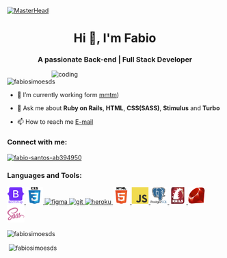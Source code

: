 [![MasterHead](https://camo.githubusercontent.com/48ec00ed4c84e771db4a1db90b56352923a8d644452a32b434d68e97006c9337/68747470733a2f2f63686b736b696c6c732e636f6d2f77702d636f6e74656e742f75706c6f6164732f323032302f30342f504e432d416e696d617465642d42616e6e6572732e676966)](https://github.com/fabiosimoesds)

<h1 align="center">Hi 👋, I'm Fabio</h1>
<h3 align="center">A passionate Back-end | Full Stack Developer</h3>

[<img align="right" alt="coding" width="400" src="https://miro.medium.com/max/1360/0*7Q3yvSIv_t0ioJ-Z.gif">](https://github.com/fabiosimoesds)

<p align="left"> <img src="https://komarev.com/ghpvc/?username=fabiosimoesds&label=Profile%20views&color=0e75b6&style=flat" alt="fabiosimoesds" /> </p>

- 🔭 I’m currently working form [mmtm](https://mmtm.io/))

- 💬 Ask me about **Ruby on Rails**, **HTML**, **CSS(SASS)**, **Stimulus** and **Turbo**

- 📫 How to reach me <a class="btn" href="mailto:fabio.simoesds@gmail.com">E-mail</a>

<h3 align="left">Connect with me:</h3>
<p align="left">
<a href="https://linkedin.com/in/fabio-santos-ab394950" target="blank"><img align="center" src="https://raw.githubusercontent.com/rahuldkjain/github-profile-readme-generator/master/src/images/icons/Social/linked-in-alt.svg" alt="fabio-santos-ab394950" height="30" width="40" /></a>
</p>

<h3 align="left">Languages and Tools:</h3>
<p align="left"> <a href="https://getbootstrap.com" target="_blank" rel="noreferrer"> <img src="https://raw.githubusercontent.com/devicons/devicon/master/icons/bootstrap/bootstrap-plain-wordmark.svg" alt="bootstrap" width="40" height="40"/> </a> <a href="https://www.w3schools.com/css/" target="_blank" rel="noreferrer"> <img src="https://raw.githubusercontent.com/devicons/devicon/master/icons/css3/css3-original-wordmark.svg" alt="css3" width="40" height="40"/> </a> <a href="https://www.figma.com/" target="_blank" rel="noreferrer"> <img src="https://www.vectorlogo.zone/logos/figma/figma-icon.svg" alt="figma" width="40" height="40"/> </a> <a href="https://git-scm.com/" target="_blank" rel="noreferrer"> <img src="https://www.vectorlogo.zone/logos/git-scm/git-scm-icon.svg" alt="git" width="40" height="40"/> </a> <a href="https://heroku.com" target="_blank" rel="noreferrer"> <img src="https://www.vectorlogo.zone/logos/heroku/heroku-icon.svg" alt="heroku" width="40" height="40"/> </a> <a href="https://www.w3.org/html/" target="_blank" rel="noreferrer"> <img src="https://raw.githubusercontent.com/devicons/devicon/master/icons/html5/html5-original-wordmark.svg" alt="html5" width="40" height="40"/> </a> <a href="https://developer.mozilla.org/en-US/docs/Web/JavaScript" target="_blank" rel="noreferrer"> <img src="https://raw.githubusercontent.com/devicons/devicon/master/icons/javascript/javascript-original.svg" alt="javascript" width="40" height="40"/> </a> <a href="https://www.postgresql.org" target="_blank" rel="noreferrer"> <img src="https://raw.githubusercontent.com/devicons/devicon/master/icons/postgresql/postgresql-original-wordmark.svg" alt="postgresql" width="40" height="40"/> </a> <a href="https://rubyonrails.org" target="_blank" rel="noreferrer"> <img src="https://raw.githubusercontent.com/devicons/devicon/master/icons/rails/rails-original-wordmark.svg" alt="rails" width="40" height="40"/> </a> <a href="https://www.ruby-lang.org/en/" target="_blank" rel="noreferrer"> <img src="https://raw.githubusercontent.com/devicons/devicon/master/icons/ruby/ruby-original.svg" alt="ruby" width="40" height="40"/> </a> <a href="https://sass-lang.com" target="_blank" rel="noreferrer"> <img src="https://raw.githubusercontent.com/devicons/devicon/master/icons/sass/sass-original.svg" alt="sass" width="40" height="40"/> </a> </p>

<p><img align="center" src="https://github-readme-streak-stats.herokuapp.com/?user=fabiosimoesds&" alt="fabiosimoesds" /></p>


<p>&nbsp;<img align="center" src="https://github-readme-stats.vercel.app/api?username=fabiosimoesds&show_icons=true&locale=en" alt="fabiosimoesds" /></p>


<!---
<p><img align="left" src="https://github-readme-stats.vercel.app/api/top-langs?username=fabiosimoesds&show_icons=true&locale=en&layout=compact" alt="fabiosimoesds" /></p>

fabiosimoesds/fabiosimoesds is a ✨ special ✨ repository because its `README.md` (this file) appears on your GitHub profile.
You can click the Preview link to take a look at your changes.
--->
